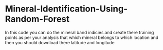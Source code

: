 # Mineral-Identification-Using-Random-Forest
In this code you can do the mineral band indicies and create there training points as per your analysis that which mineral belongs to which location and then you should download there latitude and longitude 
